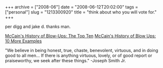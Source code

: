 +++
archive = ["2008-06"]
date = "2008-06-12T20:02:00"
tags = ["personal"]
slug = "1213300920"
title = "think about who you will vote for."
+++

per digg and jake d. thanks man.

[McCain's History of Blow-Ups: The Top Ten][1]
[McCain's History of Blow Ups: 10 More Examples][2]

"We believe in being honest, true, chaste, benevolent, virtuous, and in
doing good to all men... If there is anything virtuous, lovely, or of good
report or praiseworthy, we seek after these things." -Joseph Smith Jr.

[1]: http://www.eyesonobama.com/blog/content/id_20167/title_McCains-History-of-Blow-Ups-The-Top-Ten/
[2]: http://www.eyesonobama.com/blog/content/id_20282/title_McCains-History-of-Blow-Ups-10-More-Examples/

